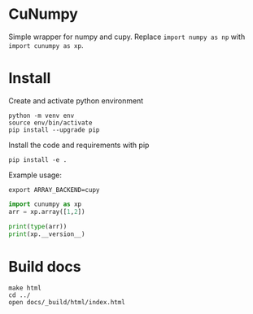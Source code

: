# CuNumpy

Simple wrapper for numpy and cupy. Replace `import numpy as np` with `import cunumpy as xp`.

# Install

Create and activate python environment

```
python -m venv env
source env/bin/activate
pip install --upgrade pip
```

Install the code and requirements with pip

```
pip install -e .
```

Example usage:

```
export ARRAY_BACKEND=cupy
```

```python
import cunumpy as xp
arr = xp.array([1,2])

print(type(arr))
print(xp.__version__)
```

# Build docs


```
make html
cd ../
open docs/_build/html/index.html
```
